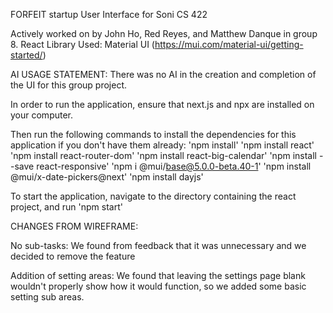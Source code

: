 FORFEIT startup User Interface for Soni CS 422

Actively worked on by John Ho, Red Reyes, and Matthew Danque in group 8.
React Library Used: Material UI (https://mui.com/material-ui/getting-started/)

AI USAGE STATEMENT: There was no AI in the creation and completion of the UI for this group project.

In order to run the application, ensure that next.js and npx are installed on your computer.

Then run the following commands to install the dependencies for this
application if you don't have them already:
'npm install' 
'npm install react'
'npm install react-router-dom'
'npm install react-big-calendar'
'npm install --save react-responsive'
'npm i @mui/base@5.0.0-beta.40-1'
'npm install @mui/x-date-pickers@next'
'npm install dayjs'

To start the application, navigate to the directory containing the react project, and run 'npm start'

CHANGES FROM WIREFRAME:

No sub-tasks:
    We found from feedback that it was unnecessary and we decided to remove the feature

Addition of setting areas:
    We found that leaving the settings page blank wouldn't properly show how it would 
    function, so we added some basic setting sub areas.
